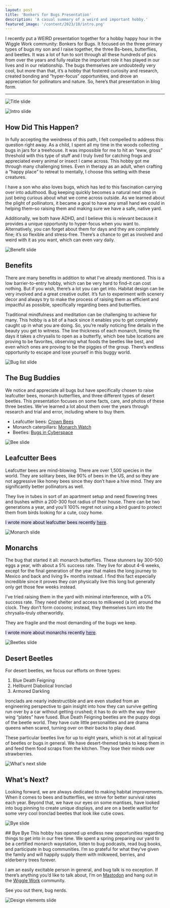 ```yaml
---
layout: post
title: 'Bonkers for Bugs Presentation'
description: 'A casual summary of a weird and important hobby.'
featured_image: '/content/2023/10/intro.png'
---
```

I recently put a WEIRD presentation together for a hobby happy hour in the Wiggle Work community: Bonkers for Bugs. It focused on the three primary types of bugs my son and I raise together, the three Bs–bees, butterflies, and beetles. It was a lot of fun to sort through all these hundreds of pics from over the years and fully realize the important role it has played in our lives and in our relationship. The bugs themselves are undoubtedly very cool, but more than that, it’s a hobby that fostered curiosity and research, created bonding and “hyper-focus” opportunities, and drove an appreciation for pollinators and nature. So, here’s that presentation in blog form. 

<hr />

![Title slide](/content/2023/10/title.png)

![Intro slide](/content/2023/10/intro.png)


## How Did This Happen?
In fully accepting the weirdness of this path, I felt compelled to address this question right away. As a child, I spent all my time in the woods collecting bugs in jars for a treehouse. It was impossible for me to hit an “eww, gross” threshold with this type of stuff and I truly lived for catching frogs and appreciated every animal or insect I came across. This hobby got me through many challenging times. Even in therapy as an adult, when crafting a “happy place” to retreat to mentally, I choose this setting with these creatures. 

I have a son who also loves bugs, which has led to this fascination carrying over into adulthood. Bug keeping quickly becomes a natural next step in just being curious about what we come across outside. As we learned about the plight of pollinators, it became a goal to have any small hand we could in helping them–so raising them and making sure we have a safe, native yard. 

Additionally, we both have ADHD, and I believe this is relevant because it provides a unique opportunity to hyper-focus when you want to. Alternatively, you can forget about them for days and they are completely fine; it’s so flexible and stress-free. There’s a chance to get as involved and weird with it as you want, which can even vary daily.

![Benefit slide](/content/2023/10/benefits.png)

## Benefits
There are many benefits in addition to what I’ve already mentioned. This is a low barrier-to-entry hobby, which can be very hard to find–it can cost nothing. But if you wish, there’s a lot you can get into. Habitat design can be very involved and a great creative outlet. It’s fun to experiment with scenery decor and always try to make the process of raising them as efficient and impactful as possible, specifically regarding bees and butterflies. 

Traditional mindfulness and meditation can be challenging to achieve for many. This hobby is a bit of a hack since it enables you to get completely caught up in what you are doing. So, you’re really noticing fine details in the beauty you get to witness. The line thickness of each monarch, timing the days it takes a chrysalis to open as a butterfly, which bee tube locations are proving to be favorites, observing what foods the beetles like best, and even which ones are proving to be the piggies of the group. There’s endless opportunity to escape and lose yourself in this buggy world.

![Bug list slide](/content/2023/10/list.png)

## The Bug Buddies
We notice and appreciate all bugs but have specifically chosen to raise leafcutter bees, monarch butterflies, and three different types of desert beetles. This presentation focuses on some facts, care, and photos of these three besties. We’ve learned a lot about them over the years through research and trial and error, including where to buy them. 
* Leafcutter bees: [Crown Bees](https://crownbees.com/)
* Monarch caterpillars: [Monarch Watch](https://monarchwatch.org/)
* Beetles: [Bugs in Cyberspace](https://bugsincyberspace.com/) 

![Bee slide](/content/2023/10/bees.png)

## Leafcutter Bees
Leafcutter bees are mind-blowing. There are over 1,500 species in the world. They are solitary bees, like 90% of bees in the US, and so they are not aggressive like honey bees since they don’t have a hive mind. They are significantly better pollinators as well.

They live in tubes in sort of an apartment setup and need flowering trees and bushes within a 200-300 foot radius of their house. There can be two generations a year, and you’ll 100% regret not using a bird guard to protect them from birds looking for a cute, cozy home.   

<mark style="background: #E4E3FC;">I wrote more about leafcutter bees recently [here](https://jonitrythall.com/buzzy-bee-butts)</mark>.

![Monarch slide](/content/2023/10/butterflies.png)

## Monarchs 
The bug that started it all: monarch butterflies. These stunners lay 300-500 eggs a year, with about a 5% success rate. They live for about 4-6 weeks, except for the final generation of the year that makes the long journey to Mexico and back and living 9+ months instead. I find this fact especially incredible since it proves they *can* physically live this long but generally only get those few weeks instead. 

I’ve tried raising them in the yard with minimal interference, with a 0% success rate. They need shelter and access to milkweed (a lot) around the clock. They don’t form cocoons; instead, they themselves turn into the chrysalis–truly otherworldly. 

They are fragile and the most demanding of the bugs we keep. 

<mark style="background: #E4E3FC;">I wrote more about monarchs recently [here](https://jonitrythall.com/raising-monarch-babies)</mark>.

![Beetles slide](/content/2023/10/beetles.png)

## Desert Beetles 
For desert beetles, we focus our efforts on three types: 
1. Blue Death Feigning 
2. Hellburnt Diabolical Ironclad
3. Armored Darkling

Ironclads are nearly indestructible and are even studied from an engineering perspective to gain insight into how they can survive getting run over by a car without getting crushed; it has to do with the way their wing “plates” have fused. Blue Death Feigning beetles are the puppy dogs of the beetle world. They have cute little personalities and are drama queens when scared, turning over on their backs to play dead.

These particular beetles live for up to eight years, which is not at all typical of beetles or bugs in general. We have desert-themed tanks to keep them in and feed them food scraps from the kitchen. They lose their minds over strawberries. 

![What's next slide](/content/2023/10/next.png)

## What’s Next?
Looking forward, we are always dedicated to making habitat improvements. When it comes to bees and butterflies, we strive for better survival rates each year. Beyond that, we have our eyes on some mantises, have looked into bug pinning to create unique displays, and are on a beetle waitlist for some very cool Ironclad beetles that look like cutie cows. 

![Bye slide](/content/2023/10/bye.png)

<bye>
## Bye Bye
This hobby has opened up endless new opportunities regarding things to get into in our free time. We spent a spring preparing our yard to be a certified monarch waystation, listen to bug podcasts, read bug books, and participate in bug communities. I’m so grateful for what they’ve given the family and will happily supply them with milkweed, berries, and elderberry trees forever. 

I am an easily excitable person in general, and bug talk is no exception. If there’s anything you’d like to talk about, I’m on [Mastodon](https://mastodon.yupgup.com/home) and hang out in the [Wiggle Work](https://wiggle.work/) community. 

See you out there, bug nerds. 

![Design elements slide](/content/2023/10/design.png)
